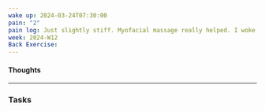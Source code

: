 ```yaml
---
wake up: 2024-03-24T07:30:00
pain: "2"
pain log: Just slightly stiff. Myofacial massage really helped. I woke up with terrible neck pain. But overall not too bad
week: 2024-W12
Back Exercise:
---
```

#### Thoughts




-----
### Tasks 
